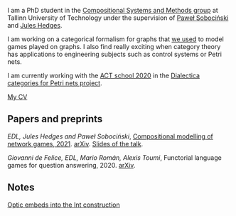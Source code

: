 I am a PhD student in the [Compositional Systems and Methods
group](https://compose.ioc.ee/) at Tallinn University of
Technology under the supervision of [Paweł Sobociński](https://www.ioc.ee/~pawel/) and [Jules
Hedges](https://julesh.com/).

I am working on a categorical formalism for graphs that [we used](https://drops.dagstuhl.de/opus/volltexte/2021/13464/) to model games played on graphs.
I also find really exciting when category theory has applications to
engineering subjects such as control systems or Petri nets. 

I am currently working with the [ACT school
2020](https://www.appliedcategorytheory.org/adjoint-school-act-2020/)
in the [Dialectica categories for Petri nets
project](https://www.appliedcategorytheory.org/adjoint-school-act-2020/dialectica-categories-of-petri-nets/).

[My
CV](https://github.com/elenadilavore/cv/blob/master/CVElenaDiLavore.pdf)

## Papers and preprints
*EDL, Jules Hedges and Paweł Sobociński*, [Compositional modelling of network games, 2021](https://drops.dagstuhl.de/opus/volltexte/2021/13464/). [arXiv](https://arxiv.org/abs/2006.03493). [Slides of the talk](./games-on-graphs-presentation.html).

*Giovanni de Felice, EDL, Mario Román, Alexis Toumi*, Functorial language games for question answering, 2020. [arXiv](https://arxiv.org/abs/2005.09439).

## Notes

[Optic embeds into the Int construction](https://github.com/mroman42/optic-int-construction)
